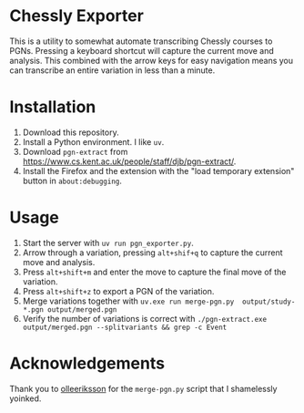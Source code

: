 # Chessly Exporter

This is a utility to somewhat automate transcribing Chessly courses to PGNs. Pressing a keyboard shortcut will capture the current move and analysis. This combined with the arrow keys for easy navigation means you can transcribe an entire variation in less than a minute.

# Installation

1) Download this repository.
2) Install a Python environment. I like `uv`.
3) Download `pgn-extract` from https://www.cs.kent.ac.uk/people/staff/djb/pgn-extract/.
4) Install the Firefox and the extension with the "load temporary extension" button in `about:debugging`.

# Usage

1) Start the server with `uv run pgn_exporter.py`.
2) Arrow through a variation, pressing `alt+shif+q` to capture the current move and analysis.
3) Press `alt+shift+m` and enter the move to capture the final move of the variation.
4) Press `alt+shift+z` to export a PGN of the variation.
5) Merge variations together with `uv.exe run merge-pgn.py  output/study-*.pgn output/merged.pgn` 
6) Verify the number of variations is correct with `./pgn-extract.exe output/merged.pgn --splitvariants && grep -c Event`

# Acknowledgements

Thank you to [olleeriksson](https://github.com/olleerkisson) for the `merge-pgn.py` script that I shamelessly yoinked.